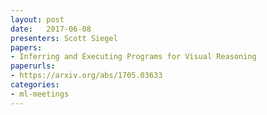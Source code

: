 ```yaml
---
layout: post
date:   2017-06-08
presenters: Scott Siegel
papers: 
- Inferring and Executing Programs for Visual Reasoning
paperurls:
- https://arxiv.org/abs/1705.03633
categories:
- ml-meetings
---	
```

